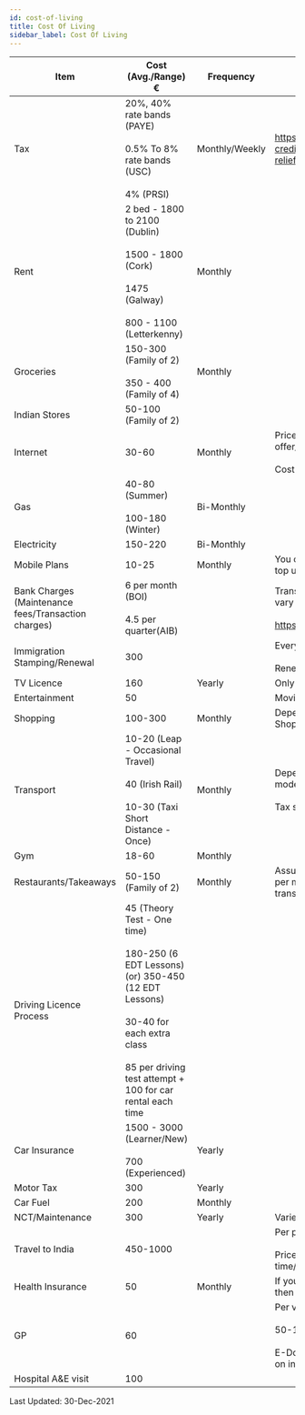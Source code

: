 ```yaml
---
id: cost-of-living
title: Cost Of Living
sidebar_label: Cost Of Living
---
```


|Item |Cost (Avg./Range) € |Frequency |Comments|
|--|--|--|--|
|Tax |20%, 40% rate bands (PAYE)<br/><br/>0.5% To 8% rate bands (USC)<br/><br/>4% (PRSI) |Monthly/Weekly |https://www.revenue.ie/en/personal-tax-credits-reliefs-and-exemptions/tax-relief-charts/index.aspx |
|Rent |2 bed - 1800 to 2100 (Dublin)<br/><br/>1500 - 1800 (Cork)<br/><br/>1475 (Galway)<br/><br/>800 - 1100 (Letterkenny) |Monthly | |
|Groceries |150-300 (Family of 2)<br/><br/>350 - 400 (Family of 4) |Monthly | |
|Indian Stores |50-100 (Family of 2) | | |
|Internet|30-60 |Monthly|Price varies based on new customer offer/plan/vendor availability<br/><br/>Cost increases post offer period |
|Gas |40-80 (Summer)<br/><br/>100-180 (Winter) |Bi-Monthly | |
|Electricity| 150-220|Bi-Monthly | |
|Mobile Plans |10-25 |Monthly |You can also choose Pay As You Go and top up as needed |
|Bank Charges (Maintenance fees/Transaction charges) |6 per month (BOI)<br/><br/>4.5 per quarter(AIB) | |Transaction/ATM charges/exemptions vary for each bank <br/><br/>https://switcher.ie/current-accounts/|
|Immigration Stamping/Renewal|300 | |Every Renewal per person<br/><br/>Renewal period - 1/2/5 years |
|TV Licence | 160| Yearly| Only if you own a TV with antenna|
|Entertainment|50 | |Movies/Netflix/Disney+/Misc. |
|Shopping|100-300 |Monthly |Depends on lifestyle - Amazon/Local Shopping/Offers/Hardware/Dress/Gadgets |
|Transport|10-20 (Leap - Occasional Travel)<br/><br/>40 (Irish Rail)<br/><br/>10-30 (Taxi Short Distance - Once) |Monthly |Depends on how frequent you travel/travel mode<br/><br/>Tax saver options available |
|Gym|18-60 |Monthly | |
|Restaurants/Takeaways|50-150 (Family of 2) |Monthly |Assumes an average of 10 transactions per month and combined spend per transaction doesn't exceed €20  |
|Driving Licence Process |45 (Theory Test - One time)<br/><br/>180-250 (6 EDT Lessons) (or) 350-450 (12 EDT Lessons)<br/><br/>30-40 for each extra class<br/><br/>85 per driving test attempt + 100 for car rental each time| | |
|Car Insurance |1500 - 3000 (Learner/New)<br/><br/>700 (Experienced) |Yearly | |
|Motor Tax |300 |Yearly | |
|Car Fuel |200 |Monthly | |
|NCT/Maintenance |300 |Yearly |Varies based on car/usage |
|Travel to India |450-1000 | |Per person<br/><br/>Price varies based on airline/layover time/early-late booking/peak season |
|Health Insurance |50 |Monthly |If your company pays health insurance then BIK (Benefit-In-Kind) applies |
|GP |60 | |Per visit<br/><br/>50-100% reimbursable by Insurance<br/><br/>E-Doctor options available for free based on insurance provider/scheme |
|Hospital A&E visit |100 | | |

Last Updated: 30-Dec-2021